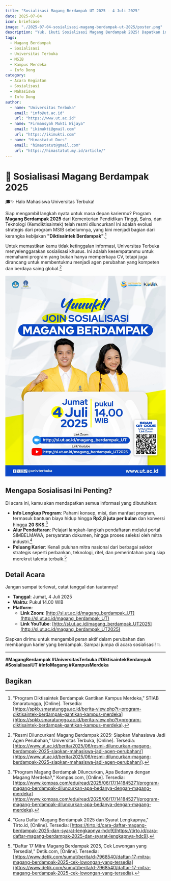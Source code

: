```yaml
---
title: "Sosialisasi Magang Berdampak UT 2025 - 4 Juli 2025"
date: 2025-07-04
icon: briefcase
image: "./2025-07-04-sosialisasi-magang-berdampak-ut-2025/poster.png"
description: "Yuk, ikuti Sosialisasi Magang Berdampak 2025! Dapatkan info lengkap mengenai alur pendaftaran, manfaat, dan peluang karir dari program unggulan Kemdiktisaintek."
tags:
  - Magang Berdampak
  - Sosialisasi
  - Universitas Terbuka
  - MSIB
  - Kampus Merdeka
  - Info Dong
category:
  - Acara Kegiatan
  - Sosialisasi
  - Mahasiswa
  - Info Dong
author:
  - name: "Universitas Terbuka"
    email: "info@ut.ac.id"
    url: "https://www.ut.ac.id"
  - name: "Firmansyah Mukti Wijaya"
    email: "ikimukti@gmail.com"
    url: "https://ikimukti.com"
  - name: "Himastatut Docs"
    email: "himastatut@gmail.com"
    url: "https://himastatut.my.id/article/"
---
```


# 💼 Sosialisasi Magang Berdampak 2025

🎓✨ Halo Mahasiswa Universitas Terbuka!

Siap mengambil langkah nyata untuk masa depan kariermu? Program **Magang Berdampak 2025** dari Kementerian Pendidikan Tinggi, Sains, dan Teknologi (Kemdiktisaintek) telah resmi diluncurkan! Ini adalah evolusi strategis dari program MSIB sebelumnya, yang kini menjadi bagian dari kerangka kebijakan **"Diktisaintek Berdampak"**.[^1]

Untuk memastikan kamu tidak ketinggalan informasi, Universitas Terbuka menyelenggarakan sosialisasi khusus. Ini adalah kesempatanmu untuk memahami program yang bukan hanya memperkaya CV, tetapi juga dirancang untuk membentukmu menjadi agen perubahan yang kompeten dan berdaya saing global.[^2]

![Poster Sosialisasi Magang Berdampak UT 2025](./2025-07-04-sosialisasi-magang-berdampak-ut-2025/poster.png)

## Mengapa Sosialisasi Ini Penting?

Di acara ini, kamu akan mendapatkan semua informasi yang dibutuhkan:
-   **Info Lengkap Program**: Pahami konsep, misi, dan manfaat program, termasuk bantuan biaya hidup hingga **Rp2,8 juta per bulan** dan konversi hingga **20 SKS**.[^3]
-   **Alur Pendaftaran**: Pelajari langkah-langkah pendaftaran melalui portal SIMBELMAWA, persyaratan dokumen, hingga proses seleksi oleh mitra industri.[^4]
-   **Peluang Karier**: Kenali puluhan mitra nasional dari berbagai sektor strategis seperti perbankan, teknologi, ritel, dan pemerintahan yang siap merekrut talenta terbaik.[^5]

## Detail Acara

Jangan sampai terlewat, catat tanggal dan tautannya!
-   **Tanggal**: Jumat, 4 Juli 2025
-   **Waktu**: Pukul 14.00 WIB
-   **Platform**:
    -   **Link Zoom**: [http://sl.ut.ac.id/magang_berdampak_UT](http://sl.ut.ac.id/magang_berdampak_UT)
    -   **Link YouTube**: [http://sl.ut.ac.id/magang_berdampak_UT2025](http://sl.ut.ac.id/magang_berdampak_UT2025)

Siapkan dirimu untuk mengambil peran aktif dalam perubahan dan membangun karier yang berdampak. Sampai jumpa di acara sosialisasi! 💥

---

**#MagangBerdampak #UniversitasTerbuka #DiktisaintekBerdampak #SosialisasiUT #InfoMagang #KampusMerdeka**

[^1]: "Program Diktisaintek Berdampak Gantikan Kampus Merdeka," STIAB Smaratungga, [Online]. Tersedia: [https://spkb.smaratungga.ac.id/berita-view.php?t=program-diktisaintek-berdampak-gantikan-kampus-merdeka](https://spkb.smaratungga.ac.id/berita-view.php?t=program-diktisaintek-berdampak-gantikan-kampus-merdeka).
[^2]: "Resmi Diluncurkan! Magang Berdampak 2025: Siapkan Mahasiswa Jadi Agen Perubahan," Universitas Terbuka, [Online]. Tersedia: [https://www.ut.ac.id/berita/2025/06/resmi-diluncurkan-magang-berdampak-2025-siapkan-mahasiswa-jadi-agen-perubahan/](https://www.ut.ac.id/berita/2025/06/resmi-diluncurkan-magang-berdampak-2025-siapkan-mahasiswa-jadi-agen-perubahan/).
[^3]: "Program Magang Berdampak Diluncurkan, Apa Bedanya dengan Magang Merdeka?," Kompas.com, [Online]. Tersedia: [https://www.kompas.com/edu/read/2025/06/17/141845271/program-magang-berdampak-diluncurkan-apa-bedanya-dengan-magang-merdeka](https://www.kompas.com/edu/read/2025/06/17/141845271/program-magang-berdampak-diluncurkan-apa-bedanya-dengan-magang-merdeka).
[^4]: "Cara Daftar Magang Berdampak 2025 dan Syarat Lengkapnya," Tirto.id, [Online]. Tersedia: [https://tirto.id/cara-daftar-magang-berdampak-2025-dan-syarat-lengkapnya-hdc9](https://tirto.id/cara-daftar-magang-berdampak-2025-dan-syarat-lengkapnya-hdc9).
[^5]: "Daftar 17 Mitra Magang Berdampak 2025, Cek Lowongan yang Tersedia!," Detik.com, [Online]. Tersedia: [https://www.detik.com/sumut/berita/d-7968540/daftar-17-mitra-magang-berdampak-2025-cek-lowongan-yang-tersedia](https://www.detik.com/sumut/berita/d-7968540/daftar-17-mitra-magang-berdampak-2025-cek-lowongan-yang-tersedia).

## Bagikan
<Share colorful />
<GitContributors />
<GitChangelog />